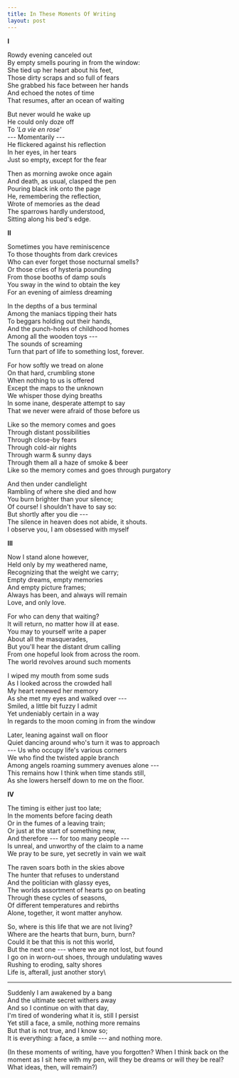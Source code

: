 ```yaml
---
title: In These Moments Of Writing
layout: post
---
```


**I**

Rowdy evening canceled out \
By empty smells pouring in from the window: \
She tied up her heart about his feet, \
Those dirty scraps and so full of fears \
She grabbed his face between her hands \
And echoed the notes of time \
That resumes, after an ocean of waiting

But never would he wake up \
He could only doze off \
To *'La vie en rose'* \
--- Momentarily --- \
He flickered against his reflection \
In her eyes, in her tears \
Just so empty, except for the fear

Then as morning awoke once again \
And death, as usual, clasped the pen \
Pouring black ink onto the page \
He, remembering the reflection, \
Wrote of memories as the dead \
The sparrows hardly understood, \
Sitting along his bed's edge.

**II**

Sometimes you have reminiscence \
To those thoughts from dark crevices \
Who can ever forget those nocturnal smells? \
Or those cries of hysteria pounding \
From those booths of damp souls \
You sway in the wind to obtain the key \
For an evening of aimless dreaming

In the depths of a bus terminal \
Among the maniacs tipping their hats \
To beggars holding out their hands, \
And the punch-holes of childhood homes \
Among all the wooden toys --- \
The sounds of screaming \
Turn that part of life to something lost, forever.

For how softly we tread on alone \
On that hard, crumbling stone \
When nothing to us is offered \
Except the maps to the unknown \
We whisper those dying breaths \
In some inane, desperate attempt to say \
That we never were afraid of those before us

Like so the memory comes and goes \
Through distant possibilities \
Through close-by fears \
Through cold-air nights \
Through warm & sunny days \
Through them all a haze of smoke & beer \
Like so the memory comes and goes through purgatory

And then under candlelight \
Rambling of where she died and how \
You burn brighter than your silence; \
Of course! I shouldn't have to say so: \
But shortly after you die --- \
The silence in heaven does not abide, it shouts. \
I observe you, I am obsessed with myself

**III**

Now I stand alone however, \
Held only by my weathered name, \
Recognizing that the weight we carry; \
Empty dreams, empty memories \
And empty picture frames; \
Always has been, and always will remain \
Love, and only love.

For who can deny that waiting? \
It will return, no matter how ill at ease. \
You may to yourself write a paper \
About all the masquerades, \
But you'll hear the distant drum calling \
From one hopeful look from across the room. \
The world revolves around such moments

I wiped my mouth from some suds \
As I looked across the crowded hall \
My heart renewed her memory \
As she met my eyes and walked over --- \
Smiled, a little bit fuzzy I admit \
Yet undeniably certain in a way \
In regards to the moon coming in from the window

Later, leaning against wall on floor \
Quiet dancing around who's turn it was to approach \
--- Us who occupy life's various corners \
We who find the twisted apple branch \
Among angels roaming summery avenues alone --- \
This remains how I think when time stands still, \
As she lowers herself down to me on the floor.

**IV**

The timing is either just too late; \
In the moments before facing death \
Or in the fumes of a leaving train; \
Or just at the start of something new, \
And therefore --- for too many people --- \
Is unreal, and unworthy of the claim to a name \
We pray to be sure, yet secretly in vain we wait

The raven soars both in the skies above \
The hunter that refuses to understand \
And the politician with glassy eyes, \
The worlds assortment of hearts go on beating \
Through these cycles of seasons, \
Of different temperatures and rebirths \
Alone, together, it wont matter anyhow.

So, where is this life that we are not living? \
Where are the hearts that burn, burn, burn? \
Could it be that this is not this world, \
But the next one --- where we are not lost, but found \
I go on in worn-out shoes, through undulating waves \
Rushing to eroding, salty shores \
Life is, afterall, just another story\

---

Suddenly I am awakened by a bang \
And the ultimate secret withers away \
And so I continue on with that day, \
I'm tired of wondering what it is, still I persist \
Yet still a face, a smile, nothing more remains \
But that is not true, and I know so; \
It is everything: a face, a smile --- and nothing more.

(In these moments of writing, have you forgotten? When I think back on the moment as I sit here with my pen, will they be dreams or will they be real? What ideas, then, will remain?)
